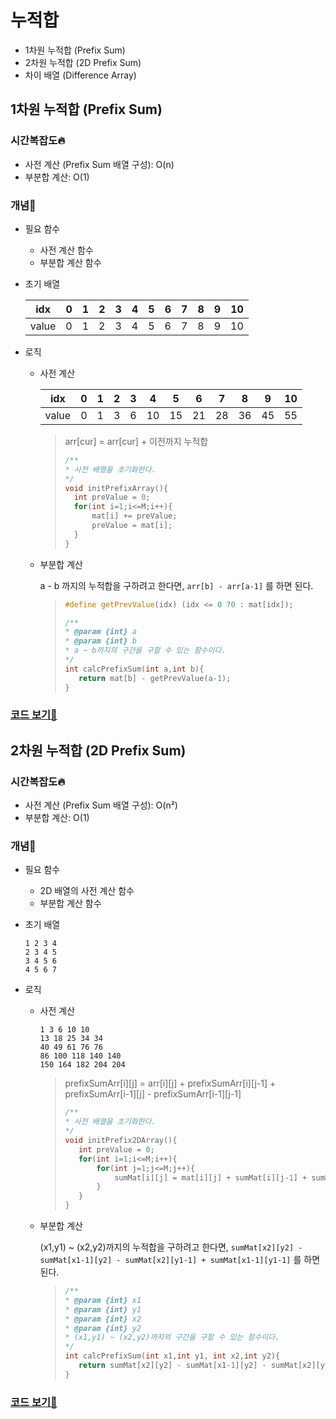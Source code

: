 # 누적합

-   1차원 누적합 (Prefix Sum)
-   2차원 누적합 (2D Prefix Sum)
-   차이 배열 (Difference Array)

## 1차원 누적합 (Prefix Sum)

### 시간복잡도🔥

-   사전 계산 (Prefix Sum 배열 구성): O(n)
-   부분합 계산: O(1)

### 개념📖

-   필요 함수

    -   사전 계산 함수
    -   부분합 계산 함수

-   초기 배열

    | idx   | 0   | 1   | 2   | 3   | 4   | 5   | 6   | 7   | 8   | 9   | 10  |
    | ----- | --- | --- | --- | --- | --- | --- | --- | --- | --- | --- | --- |
    | value | 0   | 1   | 2   | 3   | 4   | 5   | 6   | 7   | 8   | 9   | 10  |

-   로직

    -   사전 계산

        | idx   | 0   | 1   | 2   | 3   | 4   | 5   | 6   | 7   | 8   | 9   | 10  |
        | ----- | --- | --- | --- | --- | --- | --- | --- | --- | --- | --- | --- |
        | value | 0   | 1   | 3   | 6   | 10  | 15  | 21  | 28  | 36  | 45  | 55  |

        > arr[cur] = arr[cur] + 이전까지 누적합
        >
        > ```cpp
        > /**
        > * 사전 배열을 초기화한다.
        > */
        > void initPrefixArray(){
        >   int preValue = 0;
        >   for(int i=1;i<=M;i++){
        >       mat[i] += preValue;
        >       preValue = mat[i];
        >   }
        > }
        > ```

    -   부분합 계산

        a - b 까지의 누적합을 구하려고 한다면, `arr[b] - arr[a-1]` 를 하면 된다.

        > ```cpp
        > #define getPrevValue(idx) (idx <= 0 ?0 : mat[idx]);
        >
        > /**
        > * @param {int} a
        > * @param {int} b
        > * a ~ b까지의 구간을 구할 수 있는 함수이다.
        > */
        > int calcPrefixSum(int a,int b){
        >    return mat[b] - getPrevValue(a-1);
        > }
        > ```

### [코드 보기🔭](../src/누적합/1-array-prefix-sum.cpp)

## 2차원 누적합 (2D Prefix Sum)

### 시간복잡도🔥

-   사전 계산 (Prefix Sum 배열 구성): O(n²)
-   부분합 계산: O(1)

### 개념📖

-   필요 함수

    -   2D 배열의 사전 계산 함수
    -   부분합 계산 함수

-   초기 배열

    ```text
    1 2 3 4
    2 3 4 5
    3 4 5 6
    4 5 6 7
    ```

-   로직

    -   사전 계산

        ```text
        1 3 6 10 10
        13 18 25 34 34
        40 49 61 76 76
        86 100 118 140 140
        150 164 182 204 204
        ```

        > prefixSumArr[i][j] = arr[i][j] + prefixSumArr[i][j-1] + prefixSumArr[i-1][j] - prefixSumArr[i-1][j-1]
        >
        > ```cpp
        > /**
        > * 사전 배열을 초기화한다.
        > */
        > void initPrefix2DArray(){
        >    int preValue = 0;
        >    for(int i=1;i<=M;i++){
        >        for(int j=1;j<=M;j++){
        >            sumMat[i][j] = mat[i][j] + sumMat[i][j-1] + sumMat[i-1][j] - sumMat[i-1][j-1];
        >        }
        >    }
        > }
        > ```

    -   부분합 계산

        (x1,y1) ~ (x2,y2)까지의 누적합을 구하려고 한다면, `sumMat[x2][y2] - sumMat[x1-1][y2] - sumMat[x2][y1-1] + sumMat[x1-1][y1-1]` 를 하면 된다.

        > ```cpp
        > /**
        > * @param {int} x1
        > * @param {int} y1
        > * @param {int} x2
        > * @param {int} y2
        > * (x1,y1) ~ (x2,y2)까지의 구간을 구할 수 있는 함수이다.
        > */
        > int calcPrefixSum(int x1,int y1, int x2,int y2){
        >    return sumMat[x2][y2] - sumMat[x1-1][y2] - sumMat[x2][y1-1] + sumMat[x1-1][y1-1];
        > }
        > ```

### [코드 보기🔭](../src/누적합/2-array-prefix-sum.cpp)
